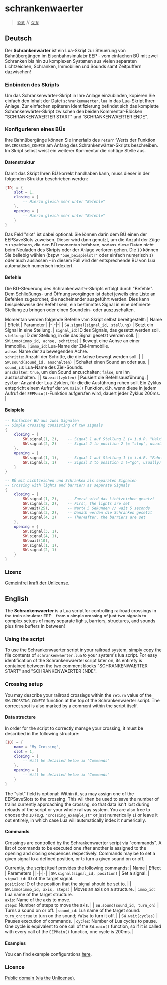 # schrankenwaerter
> [🇩🇪](#deutsch) // [🇬🇧](#english)

## Deutsch
Der **Schrankenwärter** ist ein Lua-Skript zur Steuerung von Bahnübergängen im
Eisenbahnsimulator EEP - vom einfachen BÜ mit zwei Schranken bis hin zu
komplexen Systemen aus vielen separaten Lichtzeichen, Schranken, Immobilien und
Sounds samt Zeitpuffern dazwischen!

### Einbinden des Skripts
Um das Schrankenwärter-Skript in Ihre Anlage einzubinden, kopieren Sie einfach
den Inhalt der Datei `schrankenwaerter.lua` in das Lua-Skript Ihrer Anlage. Zur
einfachen späteren Identifizierung befindet sich das komplette
Schrankenwärter-Skript zwischen den beiden Kommentar-Blöcken "SCHRANKENWAERTER
START" und "SCHRANKENWAERTER ENDE".

### Konfigurieren eines BÜs
Ihre Bahnübergänge können Sie innerhalb des `return`-Werts der Funktion
`SW.CROSSING_CONFIG` am Anfang des Schrankenwärter-Skripts beschreiben. Im
Skript selbst weist ein weiterer Kommentar die richtige Stelle aus.

#### Datenstruktur
Damit das Skript Ihren BÜ korrekt handhaben kann, muss dieser in der folgenden
Struktur beschrieben werden:
```lua
[ID] = {
	slot = 1,
	closing = {
		-- Hierzu gleich mehr unter "Befehle"
	},
	opening = {
		-- Hierzu gleich mehr unter "Befehle"
	}
}
```
Das Feld "slot" ist dabei optional: Sie können darin dem BÜ einen der
EEPSaveSlots zuweisen. Dieser wird dann genutzt, um die Anzahl der Züge zu
speichern, die den BÜ momentan befahren, sodass diese Daten nicht beim Neuladen
des Skripts oder der Anlage verloren gehen. Die `ID` können Sie beliebig wählen
(bspw `"bue_beispielstr"` oder einfach numerisch `1`) oder auch auslassen - in
diesem Fall wird der entsprechende BÜ von Lua automatisch numerisch indexiert.

#### Befehle
Die BÜ-Steuerung des Schrankenwärter-Skripts erfolgt durch "Befehle". Dem
Schließungs- und Öffnungsvorgängen ist dabei jeweils eine Liste an Befehlen
zugeordnet, die nacheinander ausgeführt werden. Dies kann beispielsweise der
Befehl sein, ein bestimmtes Signal in eine definierte Stellung zu bringen oder
einen Sound ein- oder auszuschalten.

Momentan werden folgende Befehle vom Skript selbst bereitgestellt:
| Name | Effekt | Parameter |
|-|-|-|
| `SW.signal(signal_id, stellung)` | Setzt ein Signal in eine Stellung. | `signal_id`: ID des Signals, das gesetzt werden soll.<br>`stellung`: ID der Stellung, in die das Signal gesetzt werden soll. |
| `SW.immo(immo_id, achse, schritte)` | Bewegt eine Achse an einer Immobilie. | `immo_id`: Lua-Name der Ziel-Immobilie.<br>`achse`: Name der zu bewegenden Achse.<br>`schritte`: Anzahl der Schritte, die die Achse bewegt werden soll. |
| `SW.sound(sound_id, anschalten)` | Schaltet einen Sound an oder aus. | `sound_id`: Lua-Name des Ziel-Sounds.<br>`anschalten`: `true`, um den Sound anzuschalten; `false`, um ihn auszuschalten. |
| `SW.wait(zyklen)` | Pausiert die Befehlsausführung. | `zyklen`: Anzahl der Lua-Zyklen, für die die Ausführung ruhen soll. Ein Zyklus entspricht einem Aufruf der `SW.main()`-Funktion, d.h. wenn diese in jedem Aufruf der `EEPMain()`-Funktion aufgerufen wird, dauert jeder Zyklus 200ms. |

#### Beispiele
```lua
-- Einfacher BÜ aus zwei Signalen
-- Simple crossing consisting of two signals
{
	closing = {
		SW.signal(1, 2),	-- Signal 1 auf Stellung 2 (= i.d.R. "Halt")
		SW.signal(2, 2)		-- Signal 2 to position 2 (= "stop", usually)
	},
	opening = {
		SW.signal(1, 1),	-- Signal 1 auf Stellung 1 (= i.d.R. "Fahrt")
		SW.signal(2, 1)		-- Signal 2 to position 1 (="go", usually)
	}
}

-- BÜ mit Lichtzeichen und Schranken als separaten Signalen
-- Crossing with lights and barriers as separate Signals
{
	closing = {
		SW.signal(1, 2),	-- Zuerst wird das Lichtzeichen gesetzt
		SW.signal(2, 2),	-- First, the lights are set
		SW.wait(25),		-- Warte 5 Sekunden // wait 5 seconds
		SW.signal(3, 2),	-- Danach werden die Schranken gesetzt
		SW.signal(4, 2)		-- Thereafter, the barriers are set
	},
	opening = {
		SW.signal(3, 1),
		SW.signal(4, 1),
		SW.wait(10),
		SW.signal(1, 1),
		SW.signal(2, 1)
	}
}
```

### Lizenz
[Gemeinfrei kraft der Unlicense.](https://github.com/anjo0803/schrankenwaerter/blob/master/UNLICENSE.txt)

## English
The **Schrankenwaerter** is a Lua script for controlling railroad crossings in
the train simulator EEP - from a simple crossing of just two signals to complex
setups of many separate lights, barriers, structures, and sounds plus time
buffers in between!

### Using the script
To use the Schrankenwaerter script in your railroad system, simply copy the
file contents of `schrankenwaerter.lua` to your system's lua script. For easy
identification of the Schrankenwaerter script later on, its entirety is
contained between the two comment blocks "SCHRANKENWAERTER START" and
"SCHRANKENWAERTER ENDE".

### Crossing setup
You may describe your railroad crossings within the `return` value of the
`SW.CROSSING_CONFIG` function at the top of the Schrankenwaerter script. The
correct spot is also marked by a comment within the script itself.

#### Data structure
In order for the script to correctly manage your crossing, it must be
described in the following structure:
```lua
[ID] = {
	name = "My Crossing",
	slot = 1,
	closing = {
		-- Will be detailed below in "Commands"
	},
	opening = {
		-- Will be detailed below in "Commands"
	}
}
```
The "slot" field is optional: Within it, you may assign one of the EEPSaveSlots
to the crossing. This will then be used to save the number of trains currently
approaching the crossing, so that data isn't lost during reloads of the script
or your whole railway system. You are also free to choose the `ID` (e.g.
`"crossing_example_st"` or just numerically `1`) or leave it out entirely, in
which case Lua will automatically index it numerically.

#### Commands
Crossings are controlled by the Schrankenwaerter script via "commands". A list
of commands to be executed one after another is assigned to the opening and
closing sequences respectively. Commands may be to set a given signal to a
defined position, or to turn a given sound on or off.

Currently, the script itself provides the following commands:
| Name | Effect | Parameters |
|-|-|-|
| `SW.signal(signal_id, position)` | Set a signal. | `signal_id`: ID of the target signal.<br>`position`: ID of the position that the signal should be set to. |
| `SW.immo(immo_id, axis, steps)` | Moves an axis on a structure. | `immo_id`: Lua name of the target structure.<br>`axis`: Name of the axis to move.<br>`steps`: Number of steps to move the axis. |
| `SW.sound(sound_id, turn_on)` | Turns a sound on or off. | `sound_id`: Lua name of the target sound.<br>`turn_on`: `true` to turn on the sound; `false` to turn it off. |
| `SW.wait(cycles)` | Pauses execution of commands. | `cycles`: Number of Lua cycles to pause. One cycle is equivalent to one call of the `SW.main()` function, so if it is called with every call of the `EEPMain()` function, one cycle is 200ms. |

#### Examples
You can find example configurations [here](#beispiele).

### Licence
[Public domain (via the Unlicense).](https://github.com/anjo0803/schrankenwaerter/blob/master/UNLICENSE.txt)
